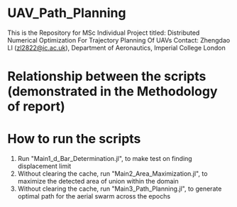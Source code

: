# UAV_Path_Planning
This is the Repository for MSc Individual Project titled: Distributed Numerical Optimization For Trajectory
Planning Of UAVs
Contact: Zhengdao LI (zl2822@ic.ac.uk), Department of Aeronautics, Imperial College London


# Relationship between the scripts (demonstrated in the Methodology of report)



# How to run the scripts
1. Run "Main1_d_Bar_Determination.jl", to make test on finding displacement limit
2. Without clearing the cache, run "Main2_Area_Maximization.jl", to maximize the detected area of union within the domain
3. Without clearing the cache, run "Main3_Path_Planning.jl", to generate optimal path for the aerial swarm across the epochs




